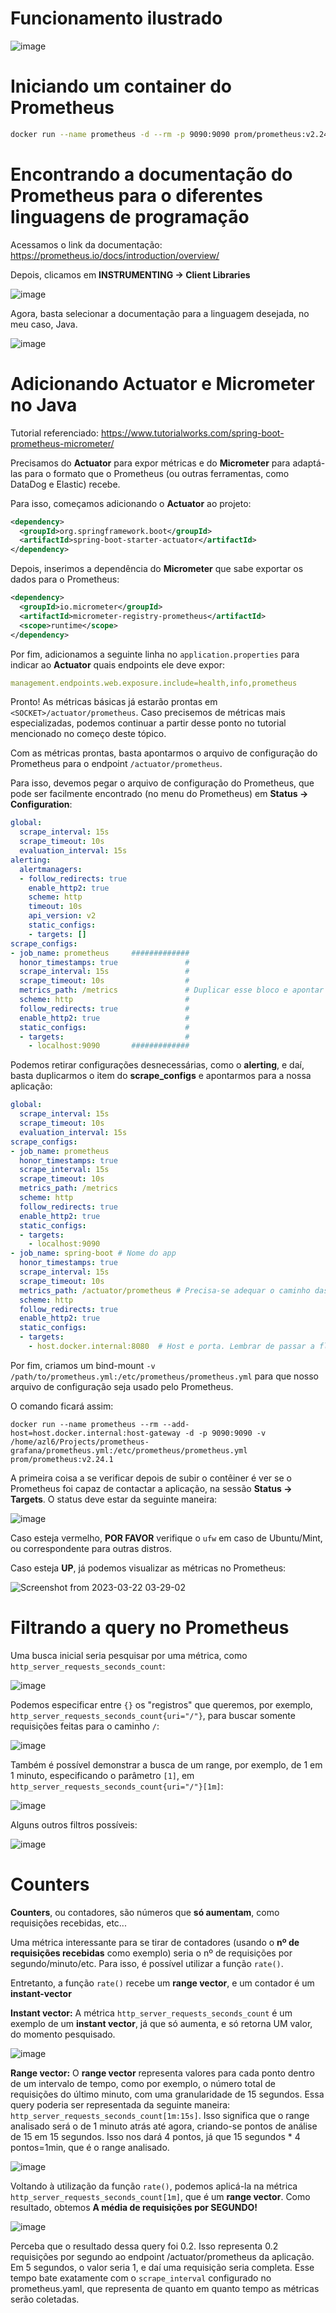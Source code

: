 # Funcionamento ilustrado

![image](https://user-images.githubusercontent.com/80921933/226532921-14afda67-121e-4e04-932d-53aad08e7f37.png)

# Iniciando um container do Prometheus

```bash
docker run --name prometheus -d --rm -p 9090:9090 prom/prometheus:v2.24.1
```

# Encontrando a documentação do Prometheus para o diferentes linguagens de programação

Acessamos o link da documentação: https://prometheus.io/docs/introduction/overview/

Depois, clicamos em **INSTRUMENTING -> Client Libraries**

![image](https://user-images.githubusercontent.com/80921933/226759377-d078381d-aff3-4d7d-96af-9b7dc77b879c.png)

Agora, basta selecionar a documentação para a linguagem desejada, no meu caso, Java.

![image](https://user-images.githubusercontent.com/80921933/226759514-c14b3239-23cb-4fcd-b9c9-72811e1c39a5.png)

# Adicionando Actuator e Micrometer no Java

Tutorial referenciado: https://www.tutorialworks.com/spring-boot-prometheus-micrometer/

Precisamos do **Actuator** para expor métricas e do **Micrometer** para adaptá-las para o formato que o Prometheus (ou outras ferramentas, como DataDog e Elastic) recebe.

Para isso, começamos adicionando o **Actuator** ao projeto:

```xml
<dependency>
  <groupId>org.springframework.boot</groupId>
  <artifactId>spring-boot-starter-actuator</artifactId>
</dependency>
```

Depois, inserimos a dependência do **Micrometer** que sabe exportar os dados para o Prometheus:

```xml
<dependency>
  <groupId>io.micrometer</groupId>
  <artifactId>micrometer-registry-prometheus</artifactId>
  <scope>runtime</scope>
</dependency>
```

Por fim, adicionamos a seguinte linha no `application.properties` para indicar ao **Actuator** quais endpoints ele deve expor:

```yaml
management.endpoints.web.exposure.include=health,info,prometheus
```

Pronto! As métricas básicas já estarão prontas em `<SOCKET>/actuator/prometheus`. Caso precisemos de métricas mais especializadas, podemos continuar a partir desse ponto no tutorial mencionado no começo deste tópico.

Com as métricas prontas, basta apontarmos o arquivo de configuração do Prometheus para o endpoint `/actuator/prometheus`.

Para isso, devemos pegar o arquivo de configuração do Prometheus, que pode ser facilmente encontrado (no menu do Prometheus) em **Status -> Configuration**:

```yaml
global:
  scrape_interval: 15s
  scrape_timeout: 10s
  evaluation_interval: 15s
alerting:
  alertmanagers:
  - follow_redirects: true
    enable_http2: true
    scheme: http
    timeout: 10s
    api_version: v2
    static_configs:
    - targets: []
scrape_configs:
- job_name: prometheus     #############
  honor_timestamps: true               #
  scrape_interval: 15s                 #
  scrape_timeout: 10s                  # 
  metrics_path: /metrics               # Duplicar esse bloco e apontar para a nossa aplicação!
  scheme: http                         #
  follow_redirects: true               #
  enable_http2: true                   #
  static_configs:                      #
  - targets:                           #
    - localhost:9090       #############
```

Podemos retirar configurações desnecessárias, como o **alerting**, e daí, basta duplicarmos o item do **scrape_configs** e apontarmos para a nossa aplicação:

```yaml
global:
  scrape_interval: 15s
  scrape_timeout: 10s
  evaluation_interval: 15s
scrape_configs:
- job_name: prometheus     
  honor_timestamps: true               
  scrape_interval: 15s                 
  scrape_timeout: 10s                  
  metrics_path: /metrics              
  scheme: http                         
  follow_redirects: true               
  enable_http2: true                   
  static_configs:                      
  - targets:                           
    - localhost:9090
- job_name: spring-boot # Nome do app     
  honor_timestamps: true               
  scrape_interval: 15s                 
  scrape_timeout: 10s                  
  metrics_path: /actuator/prometheus # Precisa-se adequar o caminho das métricas!              
  scheme: http                         
  follow_redirects: true               
  enable_http2: true                   
  static_configs:                      
  - targets:                           
    - host.docker.internal:8080  # Host e porta. Lembrar de passar a flag do host.docker.internal!
```

Por fim, criamos um bind-mount `-v /path/to/prometheus.yml:/etc/prometheus/prometheus.yml` para que nosso arquivo de configuração seja usado pelo Prometheus.

O comando ficará assim:

```
docker run --name prometheus --rm --add-host=host.docker.internal:host-gateway -d -p 9090:9090 -v /home/azl6/Projects/prometheus-grafana/prometheus.yml:/etc/prometheus/prometheus.yml prom/prometheus:v2.24.1
```

A primeira coisa a se verificar depois de subir o contêiner é ver se o Prometheus foi capaz de contactar a aplicação, na sessão **Status -> Targets**. O status deve estar da seguinte maneira:

![image](https://user-images.githubusercontent.com/80921933/226818898-d7925b64-f074-49af-a8aa-6fb690b85b75.png)

Caso esteja vermelho, **POR FAVOR** verifique o `ufw` em caso de Ubuntu/Mint, ou correspondente para outras distros.

Caso esteja **UP**, já podemos visualizar as métricas no Prometheus:

![Screenshot from 2023-03-22 03-29-02](https://user-images.githubusercontent.com/80921933/226820350-808bc728-9fdd-4f6d-a2b2-8c56e520a2ac.png)

# Filtrando a query no Prometheus

Uma busca inicial seria pesquisar por uma métrica, como `http_server_requests_seconds_count`:

![image](https://user-images.githubusercontent.com/80921933/226826659-7c273763-f7af-4d2c-98df-6eed3287c761.png)

Podemos especificar entre `{}` os "registros" que queremos, por exemplo, `http_server_requests_seconds_count{uri="/"}`, para buscar somente requisições feitas para o caminho `/`:

![image](https://user-images.githubusercontent.com/80921933/226827007-e706f01c-1c20-48c1-847b-dd5537efc6f1.png)

Também é possível demonstrar a busca de um range, por exemplo, de 1 em 1 minuto, especificando o parâmetro `[1]`, em `http_server_requests_seconds_count{uri="/"}[1m]`:

![image](https://user-images.githubusercontent.com/80921933/226827240-635fe51d-9e21-44f4-accf-77dda42dde56.png)

Alguns outros filtros possíveis:

![image](https://user-images.githubusercontent.com/80921933/226827627-14db221b-155c-4acb-93ca-42016cd7edf6.png)

# Counters

**Counters**, ou contadores, são números que **só aumentam**, como requisições recebidas, etc...

Uma métrica interessante para se tirar de contadores (usando o **nº de requisições recebidas** como exemplo) seria o nº de requisições por segundo/minuto/etc. Para isso, é possível utilizar a função `rate()`.

Entretanto, a função `rate()` recebe um **range vector**, e um contador é um **instant-vector**

**Instant vector:** A métrica `http_server_requests_seconds_count` é um exemplo de um **instant vector**, já que só aumenta, e só retorna UM valor, do momento pesquisado.

![image](https://user-images.githubusercontent.com/80921933/227043962-48aca3d8-2563-4693-8972-4aedfb7a7160.png)

**Range vector:** O **range vector** representa valores para cada ponto dentro de um intervalo de tempo, como por exemplo, o número total de requisições do último minuto, com uma granularidade de 15 segundos. Essa query poderia ser representada da seguinte maneira: `http_server_requests_seconds_count[1m:15s]`. Isso significa que o range analisado será o de 1 minuto atrás até agora, criando-se pontos de análise de 15 em 15 segundos. Isso nos dará 4 pontos, já que 15 segundos * 4 pontos=1min, que é o range analisado.  

![image](https://user-images.githubusercontent.com/80921933/227044778-f6ed659c-5da7-4376-8297-ddd21c02d48b.png)

Voltando à utilização da função `rate()`, podemos aplicá-la na métrica `http_server_requests_seconds_count[1m]`, que é um **range vector**. Como resultado, obtemos **A média de requisições por SEGUNDO!**

![image](https://user-images.githubusercontent.com/80921933/227045728-65acaa63-f519-4c14-bf39-74613d36cfa8.png)

Perceba que o resultado dessa query foi 0.2. Isso representa 0.2 requisições por segundo ao endpoint /actuator/prometheus da aplicação. Em 5 segundos, o valor seria 1, e daí uma requisição seria completa. Esse tempo bate exatamente com o `scrape_interval` configurado no prometheus.yaml, que representa de quanto em quanto tempo as métricas serão coletadas.






